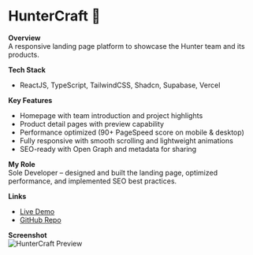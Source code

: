 # HunterCraft 🌟

**Overview**  
A responsive landing page platform to showcase the Hunter team and its products.

**Tech Stack**  
- ReactJS, TypeScript, TailwindCSS, Shadcn, Supabase, Vercel

**Key Features**  
- Homepage with team introduction and project highlights  
- Product detail pages with preview capability  
- Performance optimized (90+ PageSpeed score on mobile & desktop)  
- Fully responsive with smooth scrolling and lightweight animations  
- SEO-ready with Open Graph and metadata for sharing

**My Role**  
Sole Developer – designed and built the landing page, optimized performance, and implemented SEO best practices.

**Links**  
- [Live Demo](https://huntercraft.vercel.app/)  
- [GitHub Repo](https://github.com/henrydaoo/huntercraft)  

**Screenshot**  
![HunterCraft Preview](https://ik.imagekit.io/henrydaoo/portfolio/logo/huntercraft.png?updatedAt=1753286945501)
